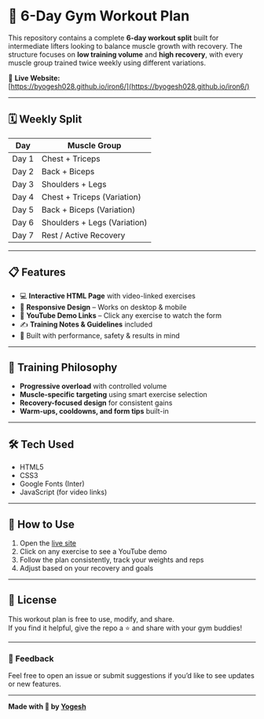 # 💪 6-Day Gym Workout Plan

This repository contains a complete **6-day workout split** built for intermediate lifters looking to balance muscle growth with recovery. The structure focuses on **low training volume** and **high recovery**, with every muscle group trained twice weekly using different variations.

🔗 **Live Website:**  
[https://byogesh028.github.io/iron6/](https://byogesh028.github.io/iron6/)

---

## 🗓 Weekly Split

| Day       | Muscle Group                 |
|-----------|------------------------------|
| Day 1     | Chest + Triceps              |
| Day 2     | Back + Biceps                |
| Day 3     | Shoulders + Legs             |
| Day 4     | Chest + Triceps (Variation)  |
| Day 5     | Back + Biceps (Variation)    |
| Day 6     | Shoulders + Legs (Variation) |
| Day 7     | Rest / Active Recovery       |

---

## 📋 Features

- 💻 **Interactive HTML Page** with video-linked exercises  
- 📱 **Responsive Design** – Works on desktop & mobile  
- 🎥 **YouTube Demo Links** – Click any exercise to watch the form  
- ✍️ **Training Notes & Guidelines** included  
- 🧠 Built with performance, safety & results in mind

---

## 🧠 Training Philosophy

- **Progressive overload** with controlled volume
- **Muscle-specific targeting** using smart exercise selection
- **Recovery-focused design** for consistent gains
- **Warm-ups, cooldowns, and form tips** built-in

---

## 🛠 Tech Used

- HTML5
- CSS3
- Google Fonts (Inter)
- JavaScript (for video links)

---

## 🚀 How to Use

1. Open the [live site](https://byogesh028.github.io/iron6/)
2. Click on any exercise to see a YouTube demo
3. Follow the plan consistently, track your weights and reps
4. Adjust based on your recovery and goals

---

## 🧾 License

This workout plan is free to use, modify, and share.  
If you find it helpful, give the repo a ⭐ and share with your gym buddies!

---

### 💬 Feedback

Feel free to open an issue or submit suggestions if you’d like to see updates or new features.

---

**Made with 💪 by [Yogesh](https://github.com/byogesh028)**
